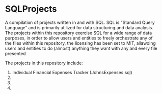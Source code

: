 # SQLProjects
A compilation of projects written in and with SQL. SQL is "Standard Query Language" and is primarily utilized for data structuring and data analysis. The projects within this repository exercise SQL for a wide range of data purposes, in order to allow users and entities to freely orchestrate any of the files within this repository, the licensing has been set to MIT, allawoing users and entities to do (almost) anything they want with any and every file presented

The projects in this repository include:
1) Individual Financial Expenses Tracker (JohnsExpenses.sql)
2)
3)
4)
